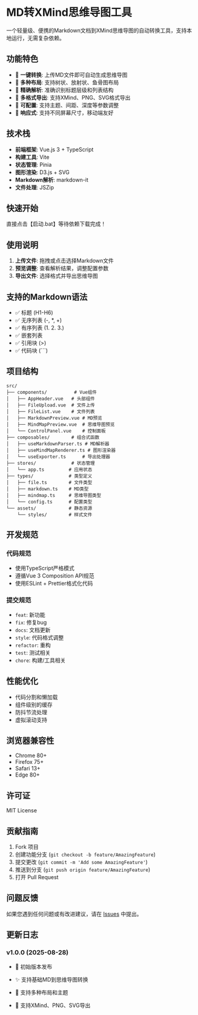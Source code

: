 # MD转XMind思维导图工具

一个轻量级、便携的Markdown文档到XMind思维导图的自动转换工具，支持本地运行，无需复杂依赖。

## 功能特色

- 🚀 **一键转换**: 上传MD文件即可自动生成思维导图
- 🎨 **多种布局**: 支持树状、放射状、鱼骨图布局
- 🎯 **精确解析**: 准确识别标题层级和列表结构
- 💾 **多格式导出**: 支持XMind、PNG、SVG格式导出
- 🔧 **可配置**: 支持主题、间距、深度等参数调整
- 📱 **响应式**: 支持不同屏幕尺寸，移动端友好

## 技术栈

- **前端框架**: Vue.js 3 + TypeScript
- **构建工具**: Vite
- **状态管理**: Pinia
- **图形渲染**: D3.js + SVG
- **Markdown解析**: markdown-it
- **文件处理**: JSZip

## 快速开始

直接点击【启动.bat】等待依赖下载完成！

## 使用说明

1. **上传文件**: 拖拽或点击选择Markdown文件
2. **预览调整**: 查看解析结果，调整配置参数
3. **导出文件**: 选择格式并导出思维导图

## 支持的Markdown语法

- ✅ 标题 (H1-H6)
- ✅ 无序列表 (-, *, +)
- ✅ 有序列表 (1. 2. 3.)
- ✅ 嵌套列表
- ✅ 引用块 (>)
- ✅ 代码块 (\`\`\`)

## 项目结构

```
src/
├── components/          # Vue组件
│   ├── AppHeader.vue   # 头部组件
│   ├── FileUpload.vue  # 文件上传
│   ├── FileList.vue    # 文件列表
│   ├── MarkdownPreview.vue # MD预览
│   ├── MindMapPreview.vue  # 思维导图预览
│   └── ControlPanel.vue    # 控制面板
├── composables/        # 组合式函数
│   ├── useMarkdownParser.ts # MD解析器
│   ├── useMindMapRenderer.ts # 图形渲染器
│   └── useExporter.ts      # 导出处理器
├── stores/             # 状态管理
│   └── app.ts         # 应用状态
├── types/             # 类型定义
│   ├── file.ts        # 文件类型
│   ├── markdown.ts    # MD类型
│   ├── mindmap.ts     # 思维导图类型
│   └── config.ts      # 配置类型
└── assets/            # 静态资源
    └── styles/        # 样式文件
```

## 开发规范

### 代码规范

- 使用TypeScript严格模式
- 遵循Vue 3 Composition API规范
- 使用ESLint + Prettier格式化代码

### 提交规范

- `feat`: 新功能
- `fix`: 修复bug
- `docs`: 文档更新
- `style`: 代码格式调整
- `refactor`: 重构
- `test`: 测试相关
- `chore`: 构建/工具相关

## 性能优化

- 代码分割和懒加载
- 组件级别的缓存
- 防抖节流处理
- 虚拟滚动支持

## 浏览器兼容性

- Chrome 80+
- Firefox 75+
- Safari 13+
- Edge 80+

## 许可证

MIT License

## 贡献指南

1. Fork 项目
2. 创建功能分支 (`git checkout -b feature/AmazingFeature`)
3. 提交更改 (`git commit -m 'Add some AmazingFeature'`)
4. 推送到分支 (`git push origin feature/AmazingFeature`)
5. 打开 Pull Request

## 问题反馈

如果您遇到任何问题或有改进建议，请在 [Issues](https://github.com/your-repo/issues) 中提出。

## 更新日志

### v1.0.0 (2025-08-28)

- 🎉 初始版本发布
- ✨ 支持基础MD到思维导图转换
- 🎨 支持多种布局和主题

- 💾 支持XMind、PNG、SVG导出
